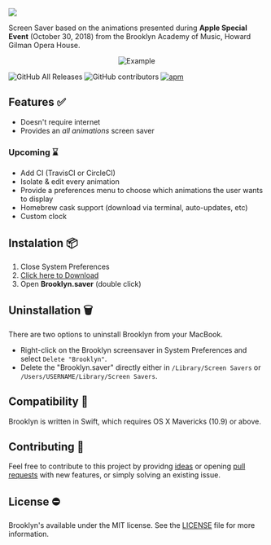 

![](https://github.com/pedrommcarrasco/Brooklyn/blob/master/Design/logo.jpg?raw=true)

Screen Saver based on the animations presented during **Apple Special Event** (October 30, 2018) from the Brooklyn Academy of Music, Howard Gilman Opera House.

<p align="center">
    <img src="https://github.com/pedrommcarrasco/Brooklyn/blob/master/Design/showcase.gif?raw=true" alt="Example"/>
</p>

![GitHub All Releases](https://img.shields.io/github/downloads/pedrommcarrasco/brooklyn/total.svg) ![GitHub contributors](https://img.shields.io/github/contributors/pedrommcarrasco/brooklyn.svg) [![apm](https://img.shields.io/apm/l/vim-mode.svg)](https://github.com/pedrommcarrasco/Brooklyn/blob/master/LICENSE)

## Features ✅

* Doesn't require internet
* Provides an *all animations* screen saver

### Upcoming ⌛

* Add CI (TravisCI or CircleCI)
* Isolate & edit every animation
* Provide a preferences menu to choose which animations the user wants to display
* Homebrew cask support (download via terminal, auto-updates, etc)
* Custom clock

## Instalation 📦

1. Close System Preferences
2. [Click here to Download](https://github.com/pedrommcarrasco/Brooklyn/releases/download/1.0.0/Brooklyn.saver.zip)
3. Open **Brooklyn.saver** (double click)

## Uninstallation 🗑️

There are two options to uninstall Brooklyn from your MacBook.

- Right-click on the Brooklyn screensaver in System Preferences and select `Delete "Brooklyn"`.
- Delete the "Brooklyn.saver" directly either in `/Library/Screen Savers` or `/Users/USERNAME/Library/Screen Savers`. 

## Compatibility 🔧

Brooklyn is written in Swift, which requires OS X Mavericks (10.9) or above.

## Contributing  🙌 

Feel free to contribute to this project by providng [ideas](https://github.com/pedrommcarrasco/Fluky/issues?q=is%3Aissue+is%3Aopen+sort%3Aupdated-desc) or opening [pull requests](https://github.com/pedrommcarrasco/Fluky/pulls?q=is%3Apr+is%3Aopen+sort%3Aupdated-desc) with new features, or simply solving an existing issue.

## License ⛔

Brooklyn's available under the MIT license. See the [LICENSE](https://github.com/pedrommcarrasco/Fluky/blob/master/LICENSE) file for more information.
